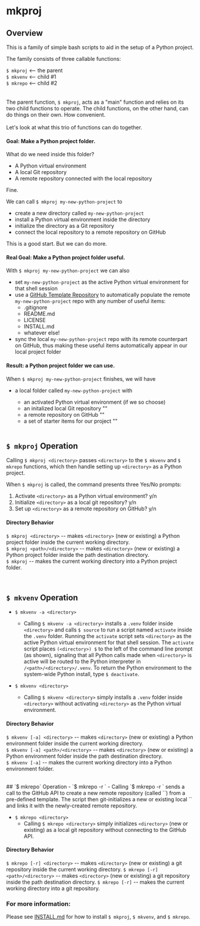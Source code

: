 # mkproj

## Overview
This is a family of simple bash scripts to aid in the setup of a Python project.

The family consists of three callable functions:

`$ mkproj`  <-- the parent  
`$ mkvenv`  <-- child #1  
`$ mkrepo`  <-- child #2  
 <br>  
The parent function, `$ mkproj`, acts as a "main" function and relies on its two child functions to operate. The child functions, on the other hand, can do things on their own. How convenient.
<br>  
Let's look at what this trio of functions can do together.
<br>  
#### Goal: Make a Python project folder.  
What do we need inside this folder?  
- A Python virtual environment  
- A local Git repository  
- A remote repository connected with the local repository 

Fine.

We can call `$ mkproj my-new-python-project` to  
- create a new directory called `my-new-python-project`
- install a Python virtual environment inside the directory
- initialize the directory as a Git repository
- connect the local repository to a remote repository on GitHub 
  
This is a good start. But we can do more.
#### Real Goal: Make a Python project folder useful.


With `$ mkproj my-new-python-project` we can also
  
- set `my-new-python-project` as the active Python virtual environment for that shell session
- use a [GitHub Template Repository](https://docs.github.com/en/free-pro-team@latest/github/creating-cloning-and-archiving-repositories/creating-a-template-repository) to automatically populate the remote `my-new-python-project` repo with any number of useful items:  
   - .gitignore  
   - README.md  
   - LICENSE  
   - INSTALL.md
   - whatever else!
- sync the local `my-new-python-project` repo with its remote counterpart on GitHub, thus making these useful items automatically appear in our local project folder

#### Result: a Python project folder we can use.
When `$ mkproj my-new-python-project` finishes, we will have  
- a local folder called `my-new-python-project` with
   - an activated Python virtual environment (if we so choose)
   - an initalized local Git repository ""
   - a remote repository on GitHub ""
   - a set of starter items for our project ""  
  
  <br>
## `$ mkproj` Operation  
Calling `$ mkproj <directory>` passes `<directory>` to the `$ mkvenv` and `$ mkrepo` functions, which then handle setting up `<directory>` as a Python project.

 When `$ mkproj` is called, the command presents three Yes/No prompts:
 1) Activate `<directory>` as a Python virtual environment? y/n
 2) Initialize `<directory>` as a local git repository? y/n
 3) Set up `<directory>` as a remote repository on GitHub? y/n

#### Directory Behavior
 `$ mkproj <directory>` -- makes `<directory>` (new or existing) a Python project folder inside the current working directory.  
 `$ mkproj <path>/<directory>` -- makes `<directory>` (new or existing) a Python project folder inside the path destination directory.  
 `$ mkproj` -- makes the current working directory into a Python project folder.  
   
   <br>
 
 ## `$ mkvenv` Operation
- `$ mkvenv -a <directory>`  
   - Calling `$ mkvenv -a <directory>` installs a `.venv` folder inside `<directory>` and calls `$ source` to run a script named `activate` inside the `.venv` folder. Running the `activate` script sets `<directory>` as the active Python virtual environment for that shell session. The `activate` script places `(<directory>) $` to the left of the command line prompt (as shown), signaling that all Python calls made when `<directory>` is active will be routed to the Python interpreter in `/<path>/<directory>/.venv`. To return the Python environment to the system-wide Python install, type `$ deactivate`.

- `$ mkvenv <directory>`  
   - Calling `$ mkvenv <directory>` simply installs a `.venv` folder inside `<directory>` without activating `<directory>` as the Python virtual environment.

#### Directory Behavior
`$ mkvenv [-a] <directory>` -- makes `<directory>` (new or existing) a Python environment folder inside the current working directory.  
`$ mkvenv [-a] <path>/<directory>` -- makes `<directory>` (new or existing) a Python environment folder inside the path destination directory.  
`$ mkvenv [-a]` -- makes the current working directory into a Python environment folder.  
  
  <br>
## `$ mkrepo` Operation
- `$ mkrepo -r <directory>`
   - Calling `$ mkrepo -r <directory>` sends a call to the GitHub API to create a new remote repository (called
`<directory>`) from a pre-defined template. The script then git-initializes a new or existing local
`<directory>` and links it with the newly-created remote repository.

- `$ mkrepo <directory>` 
   - Calling `$ mkrepo <directory>` simply initializes `<directory>` (new or existing) as a local git repository
without connecting to the GitHub API.

#### Directory Behavior
`$ mkrepo [-r] <directory>` -- makes `<directory>` (new or existing) a git repository inside the current working directory.
`$ mkrepo [-r] <path>/<directory>` -- makes `<directory>` (new or existing) a git repository inside the path destination directory.
`$ mkrepo [-r]` -- makes the current working directory into a git repository.

### For more information:  
Please see [INSTALL.md](https://github.com/PaulHBartley/mkproj/blob/main/INSTALL.md) for how to install `$ mkproj`, `$ mkvenv`, and `$ mkrepo`.




